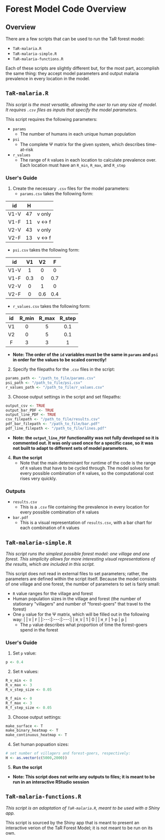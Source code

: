 # Forest Model Code Overview

## Overview
There are a few scripts that can be used to run the TaR forest model:
- `TaR-malaria.R`
- `TaR-malaria-simple.R`
- `TaR-malaria-functions.R`

Each of these scripts are slightly different but, for the most part, accomplish the same thing: they accept model parameters and output malaria prevalence in every location in the model.

## `TaR-malaria.R`
_This script is the most versatile, allowing the user to run any size of model. It requires `.csv` files as inputs that specify the model parameters._

This script requires the following parameters:
- `params`
   - The number of humans in each unique human population
- `psi`
   - The complete &Psi; matrix for the given system, which describes time-at-risk
- `r_values`
   - The range of `R` values in each location to calculate prevalence over. Each location must have an `R_min`, `R_max`, and `R_step`

### User's Guide
1) Create the necessary `.csv` files for the model parameters:
   - `params.csv` takes the following form:
   
| id | H |   |
|:---:|:---:|:---:|
| V1-V | 47 | v only |
| V1-F | 11 | v &harr; f |
| V2-V | 43 | v only |
| V2-F | 13 | v &harr; f |

   - `psi.csv` takes the following form:
   
| id | V1 | V2 | F |
|:---:|:---:|:---:|:---:|
| V1-V | 1 | 0 | 0 |
| V1-F | 0.3 | 0 | 0.7 |
| V2-V | 0 | 1 | 0 |
| V2-F | 0 | 0.6 | 0.4 |

   - `r_values.csv` takes the following form:
   
| id | R_min | R_max | R_step |
|:--:|:---:|:---:|:---:|
| V1 | 0 | 5 | 0.1 |
| V2 | 0 | 5 | 0.1 |
| F | 3 | 3 | 1 |

   - **Note: The order of the `id` variables must be the same in `params` and `psi` in order for the values to be scaled correctly!**

2) Specify the filepaths for the `.csv` files in the script:
```r
params_path <- "/path_to_file/params.csv"
psi_path <- "/path_to_file/psi.csv"
r_values_path <- "/path_to_file/r_values.csv"
```

3) Choose output settings in the script and set filepaths:
```r
output_csv <- TRUE
output_bar_PDF <- TRUE
output_line_PDF <- TRUE
csv_filepath <- "/path_to_file/results.csv"
pdf_bar_filepath <- "/path_to_file/bar.pdf"
pdf_line_filepath <- "/path_to_file/lines.pdf"
```
   - **Note: the `output_line_PDF` functionality was not fully developed so it is commented out. It was only used once for a specific case, so it was not built to adapt to different sets of model parameters.**

4) **Run the script**
   - Note that the main determinant for runtime of the code is the range of `R` values that have to be cycled through. The model solves for every possible combination of `R` values, so the computational cost rises very quickly.

### Outputs
- `results.csv`
   - This is a `.csv` file containing the prevalence in every location for every possible combination of `R` values
- `bar.pdf`
   - This is a visual representation of `results.csv`, with a bar chart for each combination of `R` values

## `TaR-malaria-simple.R`
_This script runs the simplest possible forest model: one village and one forest. This simplicity allows for more interesting visual representations of the results, which are included in this script._

This script does not read in external files to set parameters; rather, the parameters are defined within the script itself. Because the model consists of one village and one forest, the number of parameters to set is fairly small:
- `R` value ranges for the village and forest
- Human population sizes in the village and forest (the number of stationary "villagers" and number of "forest-goers" that travel to the forest)
- One `p` value for the &Psi; matrix, which will be filled out in the following way:
|   | `V` | `F` |
|:---:|:---:|:---:|
| `H_V` | 1 | 0 |
| `H_F` | 1-p | p |
   - The `p` value describes what proportion of time the forest-goers spend in the forest

### User's Guide
1) Set `p` value:
```r
p <- 0.4
```

2) Set `R` values:
```r
R_v_min <- 0
R_v_max <- 3
R_v_step_size <- 0.05

R_f_min <- 0
R_f_max <- 3
R_f_step_size <- 0.05
```

3) Choose output settings:
```r
make_surface <- T
make_binary_heatmap <- T
make_continuous_heatmap <- T
```

4) Set human popuation sizes:
```r
# set number of villagers and forest-goers, respectively:
H <- as.vector(c(5000,2000))
```

5) **Run the script**
- **Note: This script does not write any outputs to files; it is meant to be run in an interactive RStudio session**

## `TaR-malaria-functions.R`
_This script is an adaptation of `TaR-malaria.R`, meant to be used with a Shiny app._

This script is sourced by the Shiny app that is meant to present an interactive verion of the TaR Forest Model; it is not meant to be run on its own.
